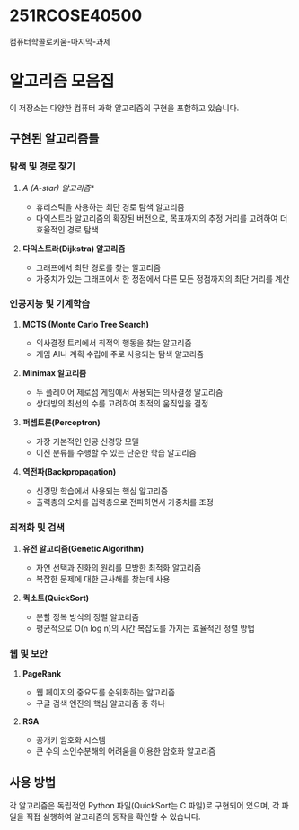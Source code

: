 # 251RCOSE40500
컴퓨터학콜로키움-마지막-과제

# 알고리즘 모음집

이 저장소는 다양한 컴퓨터 과학 알고리즘의 구현을 포함하고 있습니다.

## 구현된 알고리즘들

### 탐색 및 경로 찾기
1. **A* (A-star) 알고리즘**
   - 휴리스틱을 사용하는 최단 경로 탐색 알고리즘
   - 다익스트라 알고리즘의 확장된 버전으로, 목표까지의 추정 거리를 고려하여 더 효율적인 경로 탐색
   
2. **다익스트라(Dijkstra) 알고리즘**
   - 그래프에서 최단 경로를 찾는 알고리즘
   - 가중치가 있는 그래프에서 한 정점에서 다른 모든 정점까지의 최단 거리를 계산

### 인공지능 및 기계학습
1. **MCTS (Monte Carlo Tree Search)**
   - 의사결정 트리에서 최적의 행동을 찾는 알고리즘
   - 게임 AI나 계획 수립에 주로 사용되는 탐색 알고리즘

2. **Minimax 알고리즘**
   - 두 플레이어 제로섬 게임에서 사용되는 의사결정 알고리즘
   - 상대방의 최선의 수를 고려하여 최적의 움직임을 결정

3. **퍼셉트론(Perceptron)**
   - 가장 기본적인 인공 신경망 모델
   - 이진 분류를 수행할 수 있는 단순한 학습 알고리즘

4. **역전파(Backpropagation)**
   - 신경망 학습에서 사용되는 핵심 알고리즘
   - 출력층의 오차를 입력층으로 전파하면서 가중치를 조정

### 최적화 및 검색
1. **유전 알고리즘(Genetic Algorithm)**
   - 자연 선택과 진화의 원리를 모방한 최적화 알고리즘
   - 복잡한 문제에 대한 근사해를 찾는데 사용

2. **퀵소트(QuickSort)**
   - 분할 정복 방식의 정렬 알고리즘
   - 평균적으로 O(n log n)의 시간 복잡도를 가지는 효율적인 정렬 방법

### 웹 및 보안
1. **PageRank**
   - 웹 페이지의 중요도를 순위화하는 알고리즘
   - 구글 검색 엔진의 핵심 알고리즘 중 하나

2. **RSA**
   - 공개키 암호화 시스템
   - 큰 수의 소인수분해의 어려움을 이용한 암호화 알고리즘

## 사용 방법
각 알고리즘은 독립적인 Python 파일(QuickSort는 C 파일)로 구현되어 있으며, 각 파일을 직접 실행하여 알고리즘의 동작을 확인할 수 있습니다.
